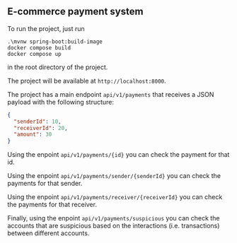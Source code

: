 ## E-commerce payment system
To run the project, just run
```
.\mvnw spring-boot:build-image
docker compose build
docker compose up
```
in the root directory of the project.

The project will be available at `http://localhost:8000`.

The project has a main endpoint `api/v1/payments` that receives a JSON payload with the following structure:
```json
{
  "senderId": 10,
  "receiverId": 20,
  "amount": 30
}
```
Using the enpoint `api/v1/payments/{id}` you can check the payment for that id.

Using the enpoint `api/v1/payments/sender/{senderId}` you can check the payments for that sender.

Using the enpoint `api/v1/payments/receiver/{receiverId}` you can check the payments for that receiver.

Finally, using the enpoint `api/v1/payments/suspicious` you can check the accounts that are suspicious based on the interactions (i.e. transactions) between different accounts.
